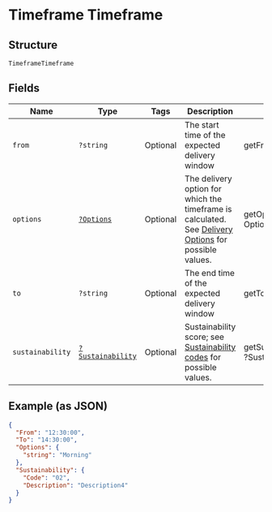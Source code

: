 
# Timeframe Timeframe

## Structure

`TimeframeTimeframe`

## Fields

| Name | Type | Tags | Description | Getter | Setter |
|  --- | --- | --- | --- | --- | --- |
| `from` | `?string` | Optional | The start time of the expected delivery window | getFrom(): ?string | setFrom(?string from): void |
| `options` | [`?Options`](../../doc/models/options.md) | Optional | The delivery option for which the timeframe is calculated. See [Delivery Options](https://developer.postnl.nl/docs/#/http/reference-data/reference-codes/delivery-options) for possible values. | getOptions(): ?Options | setOptions(?Options options): void |
| `to` | `?string` | Optional | The end time of the expected delivery window | getTo(): ?string | setTo(?string to): void |
| `sustainability` | [`?Sustainability`](../../doc/models/sustainability.md) | Optional | Sustainability score; see [Sustainability codes](https://developer.postnl.nl/docs/#/http/reference-data/reference-codes/sustainability-codes) for possible values. | getSustainability(): ?Sustainability | setSustainability(?Sustainability sustainability): void |

## Example (as JSON)

```json
{
  "From": "12:30:00",
  "To": "14:30:00",
  "Options": {
    "string": "Morning"
  },
  "Sustainability": {
    "Code": "02",
    "Description": "Description4"
  }
}
```

